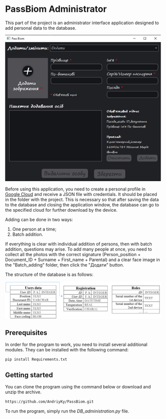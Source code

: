 # PassBiom Administrator
This part of the project is an administrator interface application designed to add personal data to the database.

![Admin_app](/PassBiom_Administrator/Screenshots/Admin_app.png)

Before using this application, you need to create a personal profile in [Google Cloud](https://console.cloud.google.com/welcome?project=passbiom-348314&hl=ru) and receive a JSON file with credentials. It should be placed in the folder with the project. This is necessary so that after saving the data to the database and closing the application window, the database can go to the specified cloud for further download by the device.

Adding can be done in two ways:
1. One person at a time;
2. Batch addition.

If everything is clear with individual addition of persons, then with batch addition, questions may arise. To add many people at once, you need to collect all the photos with the correct signature (Person_position + Document_ID + Surname + First_name + Parental) and a clear face image in the "Batch_adding" folder, then click the "Додати" button.

The structure of the database is as follows:

![DB_structure](/PassBiom_Administrator/Screenshots/DB_structure.png)

## Prerequisites
In order for the program to work, you need to install several additional modules. They can be installed with the following command:
```bash
pip install Requirements.txt
```

## Getting started
You can clone the program using the command below or download and unzip the archive.
```bash
https://github.com/AndriyKy/PassBiom.git
```
To run the program, simply run the *DB_administration.py* file.
